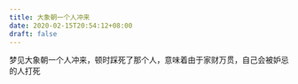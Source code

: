 ```yaml
---
title: 大象朝一个人冲来
date: 2020-02-15T20:54:12+08:00
draft: false
---
```


梦见大象朝一个人冲来，顿时踩死了那个人，意味着由于家财万贯，自己会被妒忌的人打死
